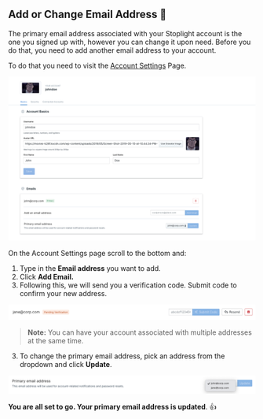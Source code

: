 ## Add or Change Email Address 📧

The primary email address associated with your Stoplight account is the one you signed up with, however you can change it upon need. Before you do that, you need to add another email address to your account. 

To do that you need to visit the [Account Settings](https://www.notion.so/Account-Settings-c2443897da8248ad8658faa282999c5f) Page. 

![Email Change](../assets/images/accsettings2.png)

On the Account Settings page scroll to the bottom and: 

1. Type in the **Email address** you want to add. 
2. Click **Add Email.** 
3. Following this, we will send you a verification code. Submit code to confirm your new address. 

![Email Change](../assets/images/accsettings5.png)

> **Note:** You can have your account associated with multiple addresses at the same time.

3. To change the primary email address, pick an address from the dropdown and click **Update**. 

![Email Change](../assets/images/accsettings6.png)

**You are all set to go. Your primary email address is updated**. 👍